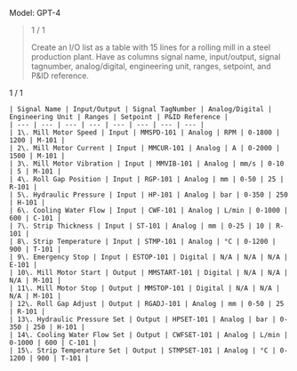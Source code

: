 Model: GPT-4

> 1 / 1
> 
> Create an I/O list as a table with 15 lines for a rolling mill in a steel production plant. Have as columns signal name, input/output, signal tagnumber, analog/digital, engineering unit, ranges, setpoint, and P&ID reference.

1 / 1

```
| Signal Name | Input/Output | Signal TagNumber | Analog/Digital | Engineering Unit | Ranges | Setpoint | P&ID Reference |
| --- | --- | --- | --- | --- | --- | --- | --- |
| 1\. Mill Motor Speed | Input | MMSPD-101 | Analog | RPM | 0-1800 | 1200 | M-101 |
| 2\. Mill Motor Current | Input | MMCUR-101 | Analog | A | 0-2000 | 1500 | M-101 |
| 3\. Mill Motor Vibration | Input | MMVIB-101 | Analog | mm/s | 0-10 | 5 | M-101 |
| 4\. Roll Gap Position | Input | RGP-101 | Analog | mm | 0-50 | 25 | R-101 |
| 5\. Hydraulic Pressure | Input | HP-101 | Analog | bar | 0-350 | 250 | H-101 |
| 6\. Cooling Water Flow | Input | CWF-101 | Analog | L/min | 0-1000 | 600 | C-101 |
| 7\. Strip Thickness | Input | ST-101 | Analog | mm | 0-25 | 10 | R-101 |
| 8\. Strip Temperature | Input | STMP-101 | Analog | °C | 0-1200 | 900 | T-101 |
| 9\. Emergency Stop | Input | ESTOP-101 | Digital | N/A | N/A | N/A | E-101 |
| 10\. Mill Motor Start | Output | MMSTART-101 | Digital | N/A | N/A | N/A | M-101 |
| 11\. Mill Motor Stop | Output | MMSTOP-101 | Digital | N/A | N/A | N/A | M-101 |
| 12\. Roll Gap Adjust | Output | RGADJ-101 | Analog | mm | 0-50 | 25 | R-101 |
| 13\. Hydraulic Pressure Set | Output | HPSET-101 | Analog | bar | 0-350 | 250 | H-101 |
| 14\. Cooling Water Flow Set | Output | CWFSET-101 | Analog | L/min | 0-1000 | 600 | C-101 |
| 15\. Strip Temperature Set | Output | STMPSET-101 | Analog | °C | 0-1200 | 900 | T-101 |
```